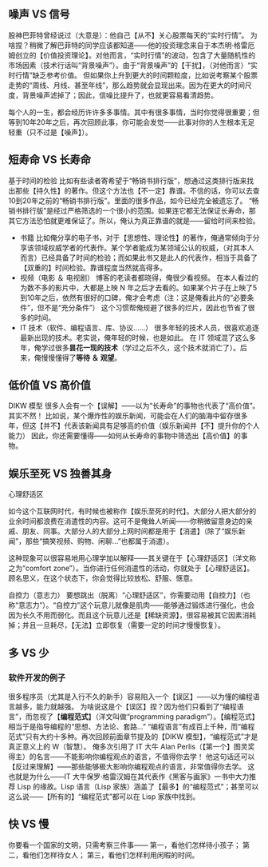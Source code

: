 ## 噪声 VS 信号
股神巴菲特曾经说过（大意是）：他自己【从不】关心股票每天的“实时行情”。
为啥捏？稍微了解巴菲特的同学应该都知道——他的投资理念来自于本杰明·格雷厄姆创立的【价值投资理论】。对他而言，“实时行情”的波动，包含了大量随机性的市场因素（技术行话叫“背景噪声”）。由于“背景噪声”的【干扰】，（对他而言）“实时行情”缺乏参考价值。
但如果你上升到更大的时间颗粒度，比如说考察某个股票走势的“周线、月线、甚至年线”，那么趋势就会显现出来。因为在更大的时间尺度，背景噪声滤掉了；因此，信噪比提升了，也就更容易看清趋势。

每个人的一生，都会经历许许多多事情。其中有很多事情，当时你觉得很重要；但等到10年20年之后，再次回顾此事，你可能会发觉——此事对你的人生根本无足轻重（只不过是【噪声】）。


## 短寿命 VS 长寿命
基于时间的检验
比如有些读者寄希望于“畅销书排行版”，想通过这类排行版来找出那些【持久性】的著作。但这个方法也【不一定】靠谱。不信的话，你可以去查10到20年之前的“畅销书排行版”。里面的很多作品，如今已经完全被遗忘了。
“畅销书排行版”是经过严格筛选的一个很小的范围。如果连它都无法保证长寿命，那其它方法恐怕就更难保证了。所以，俺认为真正靠谱的就是——留给时间来检验。

* 书籍
比如俺分享的电子书，对于【思想性、理论性】的著作，俺通常倾向于分享该领域权威学者的代表作。某个学者能成为某领域公认的权威，（对其本人而言）已经具备了时间的检验；而如果此书又是此人的代表作，相当于具备了【双重的】时间检验。靠谱程度当然就高得多。
* 视频（电影 ＆ 电视剧）
博客的老读者都晓得，俺很少看视频。
在本人看过的为数不多的影片中，大都是上映 N 年之后才去看的。如果某个片子在上映了5到10年之后，依然有很好的口碑，俺才会考虑（注：这是俺看此片的“必要条件”，但不是“充分条件”）
这个习惯帮俺规避了很多的烂片，因此也节省了很多的时间。
* IT 技术（软件、编程语言、库、协议......）
很多年轻的技术人员，很喜欢追逐最新出现的技术。老实说，俺年轻的时候，也是如此。
在 IT 领域混了这么多年，俺学过很多**昙花一现的技术**（学过之后不久，这个技术就消亡了）。后来，俺慢慢懂得了**等待 ＆ 观望**。



## 低价值 VS 高价值
DIKW 模型
很多人会有一个【误解】——以为“长寿命”的事物也代表了“高价值”。其实不然！
比如说，某个爆炸性的娱乐新闻，可能会在人们的脑海中留存很多年，但这【并不】代表该新闻具有足够高的价值（娱乐新闻并【不】提升你的个人能力）
因此，你还需要懂得——如何从长寿命的事物中筛选出【高价值】的事物。


## 娱乐至死 VS 独善其身
心理舒适区

如今这个互联网时代，有时候也被称作【娱乐至死的时代】。大部分人把大部分的业余时间都浪费在消遣性的内容。这可不是俺耸人听闻——你稍微留意身边的亲戚、朋友、同事。大部分人的大部分上网时间都是用于【消遣】（除了“娱乐新闻”，那些“搞笑视频、购物、闲聊...”也都属于消遣）。

这种现象可以很容易地用心理学加以解释——其关键在于【心理舒适区】（洋文称之为“comfort zone”）。当你进行任何消遣性的活动，你就处于【心理舒适区】。顾名思义，在这个状态下，你会觉得比较放松、舒服、惬意。

自控力（意志力）
要想跳出（脱离）“心理舒适区”，你需要动用【自控力】（也称“意志力”）。“自控力”这个玩意儿就像是肌肉——能够通过锻炼进行强化，也会因为长久不用而弱化。而且这个玩意儿还是【稀缺资源】，很容易被其它因素消耗掉；并且一旦耗尽，【无法】立即恢复（需要一定的时间才慢慢恢复）。


## 多 VS 少
### 软件开发的例子
很多程序员（尤其是入行不久的新手）容易陷入一个【误区】——以为懂的编程语言越多，能力就越强。
为啥说这是个【误区】捏？因为他们只看到了“编程语言”，而忽视了【**编程范式**】（洋文叫做“programming paradigm”）。【编程范式】相当于是指导编程的“思想、方法论、套路...”
“编程语言”有成百上千种，而“编程范式”只有大约十多种。再次回顾前面章节提及的【DIKW 模型】，“编程范式”才是真正意义上的 W（智慧）。
俺多次引用了 IT 大牛 Alan Perlis（【第一个】图灵奖得主）的名言——不能影响你编程观点的语言，不值得你去学！
他这句话还可以【反过来理解】——那些能够极大影响你编程观点的语言，非常值得你去学。
这也就是为什么——IT 大牛保罗·格雷汉姆在其代表作《黑客与画家》一书中大力推荐 Lisp 的缘故。Lisp 语言（Lisp 家族）涵盖了【最多】的“编程范式”；甚至可以这么说——【所有的】“编程范式”都可以在 Lisp 家族中找到。


## 快 VS 慢
你要看一个国家的文明，只需考察三件事——
第一，看他们怎样待小孩子；
第二，看他们怎样待女人；
第三，看他们怎样利用闲暇的时间。





























